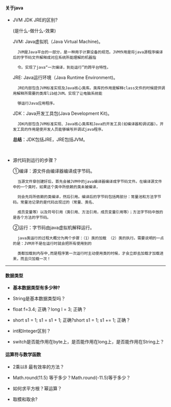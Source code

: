 #### 关于java

- JVM JDK JRE的区别?

	(是什么-做什么-效果)

	JVM: Java虚拟机（Java Virtual Machine)。

		JVM是Java平台的一部分，是一种用于计算设备的规范。JVM作用是将java源程序编译后的字节码文件解释成对应系统所能理解的机器指
	
		令。实现了java“一次编译，到处运行”的跨平台特性。

	JRE: Java运行环境（Java Runtime Environment)。
	
		JRE内部包含JVM标准实现及Java核心类库。类库的作用是解释class文件的时候提供调用解释所需要的类库lib给JVM。实现了让电脑系统能
		
		够运行Java应用程序。
	
	JDK：Java开发工具包(Java Development Kit)。
	
		JDK内部包含JVM标准实现、Java核心类库和Java的开发工具(如编译器和调试器)。开发工具的作用是使开发人员能够编写并调试java程序。
	
	**总结**：JDK包括JRE，JRE包括JVM。

<br>

- 源代码到运行的步骤？

	①编译：源文件由编译器编译成字节码。
		
		当源文件穿创建好后，首先会被JVM中的java编译器编译成字节码文件。在编译源文件中的一个类时，如果这个类中所依赖的类未被编译，
		
		则会先将所依赖的类编译，然后引用。编译后的字节码包括两部分：常量池和方法字节码。常量池记录的是代码出现过的（常量、类名、
		
		成员变量等）以及符号引用（类引用、方法引用，成员变量引用等）；方法字节码中放的是各个方法的字节码。
		
	②运行：字节码由java虚拟机解释运行。
	
		java类运行的过程大概分为两个步骤：（1）类的加载 （2）类的执行。需要说明的一点的是：JVM并不是在运行时就会把所有使用到的
		
		类都加载到内存中,而是程序第一次运行时主动使用类的时候，才会立即去加载才加载进来，而且只加载一次！
	
---

#### 数据类型

- **基本数据类型有多少种?**


- String是基本数据类型吗？


- float f=3.4; 正确？long l = 3; 正确？


- short s1 = 1; s1 = s1 + 1; 正确?short s1 = 1; s1 += 1; 正确？
	

- int和Integer区别？


- switch是否能作用在byte上，是否能作用在long上，是否能作用在String上？

#### 运算符与数学函数


- 2乘以8 最有效率的方法？


- Math.round(11.5) 等于多少？Math.round(-11.5)等于多少？


- 如何求平方根？幂运算？


- 取模和取余?


	                                                                                                                                                                                                                                                                                       
